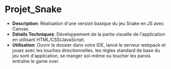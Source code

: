# Projet_Snake

- **Description**: Réalisation d'une version basique du jeu Snake en JS avec Canvas.
- **Détails Techniques**: Développement de la partie visuelle de l'application en utilisant HTML/CSS/JavaScript.
- **Utilisation**: Ouvrir le dossier dans votre IDE, lancé le serveur webpack et jouez avec les touches directionnelles. les règles standard de base du jeu sont d'application, se manger soi-même ou toucher les parois entraîne le game over.
